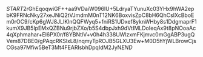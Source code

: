 $START$2rGhEqoqwiGF++aa9VDaiW096lU+5LdryaTYunuXc03YHx9hWA2epbK9FRNcNky27xeJNiQ2tVJmdmM0nT12NK6BoxvisZpC8bH6QhCsIXcBboEm0rOC9/cKp6gWJ8JLlKlnQQFWyq5+fniRS1UDxef8yknWHby8s1DdgmaprF1kumX9JB5lpEMxQZBNu9rjbZXo/b5S4dbpJxh9dVtIMLDoIeqAx9t8pNOoaAc4qXphmahar+El6PX0r/f8YBNtlV+v0h4h338UWlzxmFKjmvc0mGgABP3ugQVem87DBE0/gPAqcRKSlxL8/nqmyTpROJB5GLXU3Ew+M0D5hYjWLBrowCjsCGsa97Mfiw5BeT3Mt4FEARlsbhDpqIdM2JyN$END$